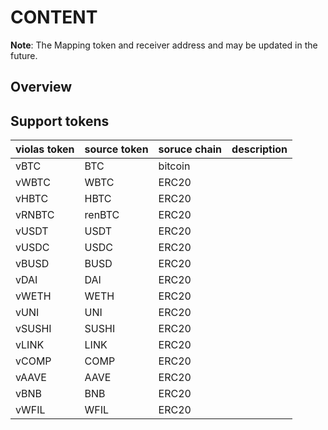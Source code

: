 # CONTENT

**Note**: The Mapping token and receiver address and may be updated in the future.

## Overview


## Support tokens

violas token | source token | soruce chain | description
---|---|---|---
vBTC    | BTC   | bitcoin   |
vWBTC   | WBTC  | ERC20     |
vHBTC   | HBTC  | ERC20     |
vRNBTC  | renBTC| ERC20     |
vUSDT   | USDT  | ERC20     |
vUSDC   | USDC  | ERC20     |
vBUSD   | BUSD  | ERC20     |
vDAI    | DAI   | ERC20     |
vWETH   | WETH  | ERC20     |
vUNI    | UNI   | ERC20     |
vSUSHI  | SUSHI | ERC20     |
vLINK   | LINK  | ERC20     |
vCOMP   | COMP  | ERC20     |
vAAVE   | AAVE  | ERC20     |
vBNB    | BNB   | ERC20     |
vWFIL   | WFIL  | ERC20     |


